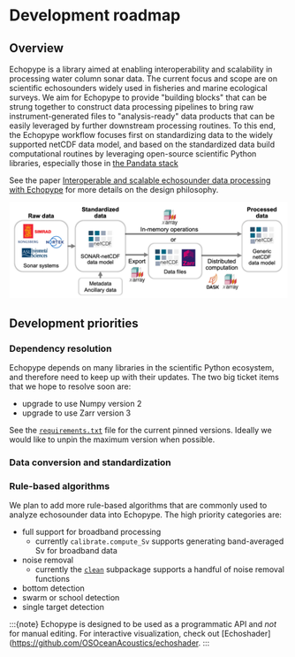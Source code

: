 # Development roadmap


## Overview
Echopype is a library aimed at enabling interoperability and scalability in processing water column sonar data.
The current focus and scope are on scientific echosounders widely used in fisheries and marine ecological surveys. 
We aim for Echopype to provide "building blocks" that can be strung together to construct data processing pipelines to bring raw instrument-generated files to "analysis-ready" data products that can be easily leveraged by further downstream processing routines.
To this end, the Echopype workflow focuses first on standardizing data to the widely supported netCDF data model, and based on the standardized data build computational routines by leveraging open-source scientific Python libraries, especially those in [the Pandata stack](https://github.com/panstacks/pandata?tab=readme-ov-file)

See the paper [Interoperable and scalable echosounder data processing with Echopype](https://doi.org/10.1093/icesjms/fsae133) for more details on the design philosophy.

![workflow](./images/workflow_v2.png)




## Development priorities

### Dependency resolution
Echopype depends on many libraries in the scientific Python ecosystem, and therefore need to keep up with their updates. The two big ticket items that we hope to resolve soon are:
- upgrade to use Numpy version 2
- upgrade to use Zarr version 3

See the [`requirements.txt`](https://github.com/OSOceanAcoustics/echopype/blob/main/requirements.txt) file for the current pinned versions. Ideally we would like to unpin the maximum version when possible.


### Data conversion and standardization



### Rule-based algorithms
We plan to add more rule-based algorithms that are commonly used to analyze echosounder data into Echopype. The high priority categories are:
- full support for broadband processing
  - currently `calibrate.compute_Sv` supports generating band-averaged Sv for broadband data
- noise removal
  - currently the [`clean`](https://echopype.readthedocs.io/en/stable/api.html#module-echopype.clean) subpackage supports a handful of noise removal functions
- bottom detection
- swarm or school detection
- single target detection


:::{note}
Echopype is designed to be used as a programmatic API and _not_ for manual editing. For interactive visualization, check out [Echoshader](https://github.com/OSOceanAcoustics/echoshader.
:::